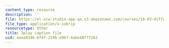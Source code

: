 ```yaml
---
content_type: resource
description: ''
file: https://ol-ocw-studio-app-qa.s3.amazonaws.com/courses/18-03-differential-equations-spring-2010/aeea9346bf4f259be9b76abe40f7f263_sZ2qulI6GEk.srt
file_type: application/x-subrip
resourcetype: Other
title: 3play caption file
uid: aeea9346-bf4f-259b-e9b7-6abe40f7f263
---
```

